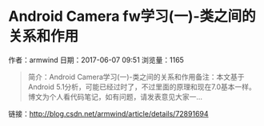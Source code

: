 # Android Camera fw学习(一)-类之间的关系和作用
作者：armwind
日期：2017-06-07 09:51
浏览量：1165
> 简介：Android Camera学习(一)-类之间的关系和作用备注：本文基于Android 5.1分析，可能已经过时了，不过里面的原理和现在7.0基本一样。博文为个人看代码笔记，如有问题，请发表意见大家一...

 链接：http://blog.csdn.net/armwind/article/details/72891694
